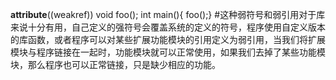 __attribute__((weakref)) void foo();
int main(){ foo();}
#这种弱符号和弱引用对于库来说十分有用，自己定义的强符号会覆盖系统的定义的符号，程序使用自定义版本的库函数，或者程序可以对某些扩展功能模块的引用定义为弱引用，当我们将扩展模块与程序链接在一起时，功能模块就可以正常使用，如果我们去掉了某些功能模块，那么程序也可以正常链接，只是缺少相应的功能。